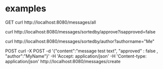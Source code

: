 # examples

GET
curl http://localhost:8080/messages/all

curl http://localhost:8080/messages/sortedby/approve?isapproved=false

curl http://localhost:8080/messages/sortedby/author?authorname="Me"


POST
curl -X POST -d '{"content":"message test text", "approved" : false , "author":"MyName"}' -H 'Accept: application/json' -H 'Content-type: application/json' http://localhost:8080/messages/create

